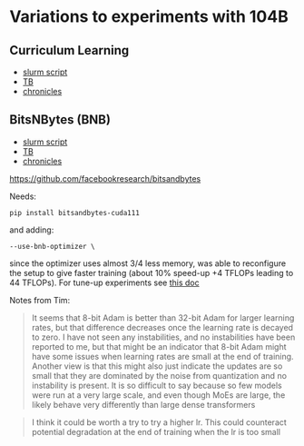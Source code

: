 # Variations to experiments with 104B


## Curriculum Learning

- [slurm script](https://github.com/bigscience-workshop/bigscience/blob/master/train/tr8b-104B/tr8b-104B-cl.slurm)
- [TB](https://huggingface.co/bigscience/tr8b-104B-logs/tensorboard)
- [chronicles](https://github.com/bigscience-workshop/bigscience/blob/master/train/tr8b-104B/chronicles.md)


## BitsNBytes (BNB)

- [slurm script](https://github.com/bigscience-workshop/bigscience/blob/master/train/tr8b-104B/tr8b-104B-bnb.slurm)
- [TB](https://huggingface.co/bigscience/tr8b-104B-logs/tensorboard)
- [chronicles](https://github.com/bigscience-workshop/bigscience/blob/master/train/tr8b-104B/chronicles.md)


https://github.com/facebookresearch/bitsandbytes

Needs:

```
pip install bitsandbytes-cuda111
```
and adding:
```
--use-bnb-optimizer \
```

since the optimizer uses almost 3/4 less memory, was able to reconfigure the setup to give faster training (about 10% speed-up +4 TFLOPs leading to 44 TFLOPs). For tune-up experiments see [this doc](https://github.com/bigscience-workshop/bigscience/blob/master/experiments/tr8-104B.md#bnb)

Notes from Tim:

> It seems that 8-bit Adam is better than 32-bit Adam for larger learning rates, but that difference decreases once the learning rate is decayed to zero. I have not seen any instabilities, and no instabilities have been reported to me, but that might be an indicator that 8-bit Adam might have some issues when learning rates are small at the end of training.
> Another view is that this might also just indicate the updates are so small that they are dominated by the noise from quantization and no instability is present. It is so difficult to say because so few models were run at a very large scale, and even though MoEs are large, the likely behave very differently than large dense transformers

> I think it could be worth a try to try a higher lr. This could counteract potential degradation at the end of training when the lr is too small
